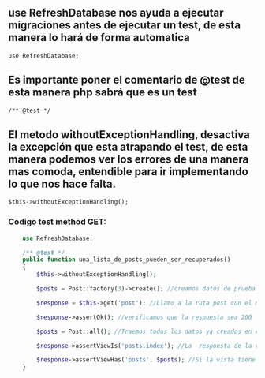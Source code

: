 ## use RefreshDatabase nos ayuda a ejecutar migraciones antes de ejecutar un test, de esta manera lo hará de forma automatica

`use RefreshDatabase;`

## Es importante poner el comentario de @test de esta manera php sabrá que es un test

`/** @test */`

## El metodo withoutExceptionHandling, desactiva la excepción que esta atrapando el test, de esta manera podemos ver los errores de una manera mas comoda, entendible para ir implementando lo que nos hace falta.

`$this->withoutExceptionHandling();`

### Codigo test method GET:

```php
    use RefreshDatabase;

    /** @test */
    public function una_lista_de_posts_pueden_ser_recuperados()
    {
        $this->withoutExceptionHandling();

        $posts = Post::factory(3)->create(); //creamos datos de prueba

        $response = $this->get('post'); //Llamo a la ruta post con el metodo get

        $response->assertOk(); //verificamos que la respuesta sea 200

        $posts = Post::all(); //Traemos todos los datos ya creados en el factory de arriba

        $response->assertViewIs('posts.index'); //La  respuesta de la vista es la carpeta posts con el archivo index

        $response->assertViewHas('posts', $posts); //Si la vista tiene el parametro Post, con los datos recien creados
    }
```
